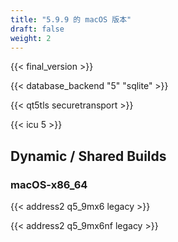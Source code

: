 ```yaml
---
title: "5.9.9 的 macOS 版本"
draft: false
weight: 2
---
```


{{< final_version >}}

{{< database_backend "5" "sqlite" >}}

{{< qt5tls securetransport >}}

{{< icu 5 >}}

## Dynamic / Shared Builds

### macOS-x86_64

{{< address2 q5_9mx6 legacy >}}

{{< address2 q5_9mx6nf legacy >}}
